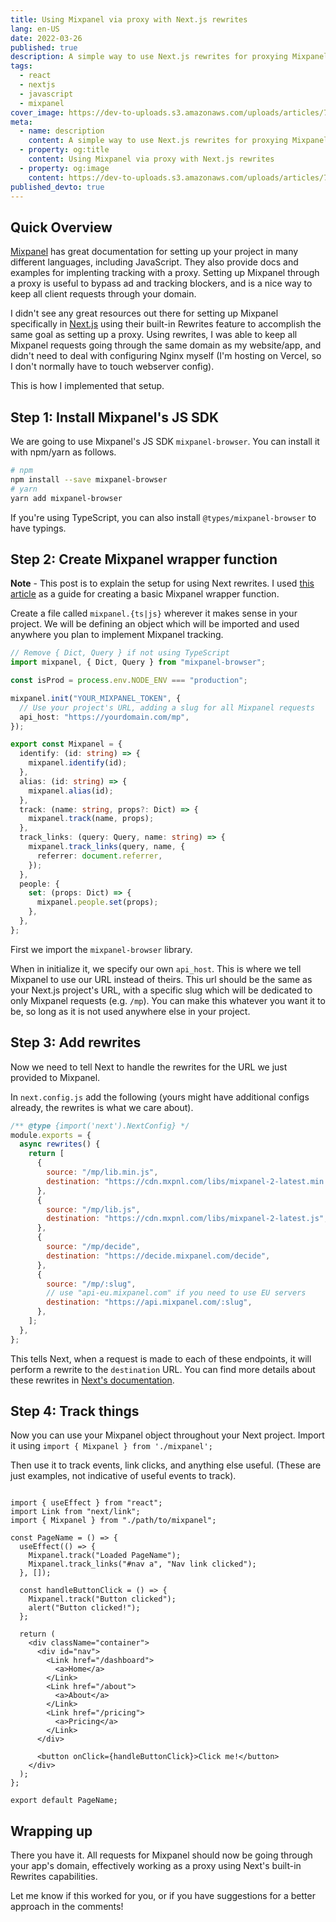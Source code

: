 ```yaml
---
title: Using Mixpanel via proxy with Next.js rewrites
lang: en-US
date: 2022-03-26
published: true
description: A simple way to use Next.js rewrites for proxying Mixpanel requests
tags:
  - react
  - nextjs
  - javascript
  - mixpanel
cover_image: https://dev-to-uploads.s3.amazonaws.com/uploads/articles/78i5lf4emm0wa6elr5qw.jpg
meta:
  - name: description
    content: A simple way to use Next.js rewrites for proxying Mixpanel requests
  - property: og:title
    content: Using Mixpanel via proxy with Next.js rewrites
  - property: og:image
    content: https://dev-to-uploads.s3.amazonaws.com/uploads/articles/78i5lf4emm0wa6elr5qw.jpg
published_devto: true
---
```


## Quick Overview

[Mixpanel](https://mixpanel.com) has great documentation for setting up your project in many different languages, including JavaScript. They also provide docs and examples for implenting tracking with a proxy. Setting up Mixpanel through a proxy is useful to bypass ad and tracking blockers, and is a nice way to keep all client requests through your domain.

I didn't see any great resources out there for setting up Mixpanel specifically in [Next.js](https://nextjs.org/) using their built-in Rewrites feature to accomplish the same goal as setting up a proxy. Using rewrites, I was able to keep all Mixpanel requests going through the same domain as my website/app, and didn't need to deal with configuring Nginx myself (I'm hosting on Vercel, so I don't normally have to touch webserver config).

This is how I implemented that setup.

## Step 1: Install Mixpanel's JS SDK

We are going to use Mixpanel's JS SDK `mixpanel-browser`. You can install it with npm/yarn as follows.

```bash
# npm
npm install --save mixpanel-browser
# yarn
yarn add mixpanel-browser
```

If you're using TypeScript, you can also install `@types/mixpanel-browser` to have typings.

## Step 2: Create Mixpanel wrapper function

**Note** - This post is to explain the setup for using Next rewrites. I used [this article](https://medium.com/@andrewoons/setting-up-mixpanel-in-react-3e4c5b8c2a36) as a guide for creating a basic Mixpanel wrapper function.

Create a file called `mixpanel.{ts|js}` wherever it makes sense in your project. We will be defining an object which will be imported and used anywhere you plan to implement Mixpanel tracking.

```typescript
// Remove { Dict, Query } if not using TypeScript
import mixpanel, { Dict, Query } from "mixpanel-browser";

const isProd = process.env.NODE_ENV === "production";

mixpanel.init("YOUR_MIXPANEL_TOKEN", {
  // Use your project's URL, adding a slug for all Mixpanel requests
  api_host: "https://yourdomain.com/mp",
});

export const Mixpanel = {
  identify: (id: string) => {
    mixpanel.identify(id);
  },
  alias: (id: string) => {
    mixpanel.alias(id);
  },
  track: (name: string, props?: Dict) => {
    mixpanel.track(name, props);
  },
  track_links: (query: Query, name: string) => {
    mixpanel.track_links(query, name, {
      referrer: document.referrer,
    });
  },
  people: {
    set: (props: Dict) => {
      mixpanel.people.set(props);
    },
  },
};
```

First we import the `mixpanel-browser` library.

When in initialize it, we specify our own `api_host`. This is where we tell Mixpanel to use our URL instead of theirs. This url should be the same as your Next.js project's URL, with a specific slug which will be dedicated to only Mixpanel requests (e.g. `/mp`). You can make this whatever you want it to be, so long as it is not used anywhere else in your project.

## Step 3: Add rewrites

Now we need to tell Next to handle the rewrites for the URL we just provided to Mixpanel.

In `next.config.js` add the following (yours might have additional configs already, the rewrites is what we care about).

```javascript
/** @type {import('next').NextConfig} */
module.exports = {
  async rewrites() {
    return [
      {
        source: "/mp/lib.min.js",
        destination: "https://cdn.mxpnl.com/libs/mixpanel-2-latest.min.js",
      },
      {
        source: "/mp/lib.js",
        destination: "https://cdn.mxpnl.com/libs/mixpanel-2-latest.js",
      },
      {
        source: "/mp/decide",
        destination: "https://decide.mixpanel.com/decide",
      },
      {
        source: "/mp/:slug",
        // use "api-eu.mixpanel.com" if you need to use EU servers
        destination: "https://api.mixpanel.com/:slug",
      },
    ];
  },
};
```

This tells Next, when a request is made to each of these endpoints, it will perform a rewrite to the `destination` URL. You can find more details about these rewrites in [Next's documentation](https://nextjs.org/docs/api-reference/next.config.js/rewrites).

## Step 4: Track things

Now you can use your Mixpanel object throughout your Next project. Import it using `import { Mixpanel } from './mixpanel';`

Then use it to track events, link clicks, and anything else useful. (These are just examples, not indicative of useful events to track).

```tsx

import { useEffect } from "react";
import Link from "next/link";
import { Mixpanel } from "./path/to/mixpanel";

const PageName = () => {
  useEffect(() => {
    Mixpanel.track("Loaded PageName");
    Mixpanel.track_links("#nav a", "Nav link clicked");
  }, []);

  const handleButtonClick = () => {
    Mixpanel.track("Button clicked");
    alert("Button clicked!");
  };

  return (
    <div className="container">
      <div id="nav">
        <Link href="/dashboard">
          <a>Home</a>
        </Link>
        <Link href="/about">
          <a>About</a>
        </Link>
        <Link href="/pricing">
          <a>Pricing</a>
        </Link>
      </div>

      <button onClick={handleButtonClick}>Click me!</button>
    </div>
  );
};

export default PageName;
```

## Wrapping up

There you have it. All requests for Mixpanel should now be going through your app's domain, effectively working as a proxy using Next's built-in Rewrites capabilities.

Let me know if this worked for you, or if you have suggestions for a better approach in the comments!
